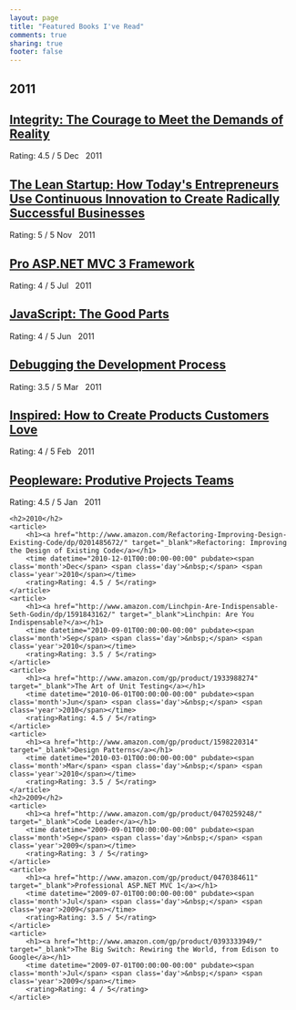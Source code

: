 ```yaml
---
layout: page
title: "Featured Books I've Read"
comments: true
sharing: true
footer: false
---
```


<div id="blog-archives">
	<h2>2011</h2>
	<article>
  		<h1><a href="http://www.amazon.com/Integrity-Courage-Meet-Demands-Reality/dp/006084969X/" target="_blank">Integrity: The Courage to Meet the Demands of Reality</a></h1>
		<rating>Rating: 4.5 / 5</rating>
		<time datetime="2011-12-01T00:00:00-00:00" pubdate><span class='month'>Dec</span> <span class='day'>&nbsp;</span> <span class='year'>2011</span></time>
	</article>
	<article>
  		<h1><a href="http://www.amazon.com/Lean-Startup-Entrepreneurs-Continuous-Innovation/dp/0307887898/" target="_blank">The Lean Startup: How Today's Entrepreneurs Use Continuous Innovation to Create Radically Successful Businesses</a></h1>
		<rating>Rating: 5 / 5</rating>
		<time datetime="2011-11-01T00:00:00-00:00" pubdate><span class='month'>Nov</span> <span class='day'>&nbsp;</span> <span class='year'>2011</span></time>
	</article>
	<article>
  		<h1><a href="http://www.amazon.com/gp/product/1430234040/" target="_blank">Pro ASP.NET MVC 3 Framework</a></h1>
		<rating>Rating: 4 / 5</rating>
		<time datetime="2011-07-01T00:00:00-00:00" pubdate><span class='month'>Jul</span> <span class='day'>&nbsp;</span> <span class='year'>2011</span></time>
	</article>
	<article>
  		<h1><a href="https://www.amazon.com/gp/product/B0026OR2ZY/" target="_blank">JavaScript: The Good Parts</a></h1>
		<rating>Rating: 4 / 5</rating>
		<time datetime="2011-06-01T00:00:00-00:00" pubdate><span class='month'>Jun</span> <span class='day'>&nbsp;</span> <span class='year'>2011</span></time>
	</article>
	<article>
  		<h1><a href="http://www.amazon.com/Debugging-Development-Process-Practical-Strategies/dp/B00005R08G/" target="_blank">Debugging the Development Process</a></h1>
		<rating>Rating: 3.5 / 5</rating>
		<time datetime="2011-03-01T00:00:00-00:00" pubdate><span class='month'>Mar</span> <span class='day'>&nbsp;</span> <span class='year'>2011</span></time>
	</article>
	<article>
  		<h1><a href="http://www.amazon.com/gp/product/B001AQ95UY/" target="_blank">Inspired: How to Create Products Customers Love</a></h1>
		<rating>Rating: 4 / 5</rating>
		<time datetime="2011-02-01T00:00:00-00:00" pubdate><span class='month'>Feb</span> <span class='day'>&nbsp;</span> <span class='year'>2011</span></time>
	</article>
	<article>
  		<h1><a href="http://www.amazon.com/Peopleware-Productive-Projects-Teams-Second/dp/0932633439" target="_blank">Peopleware: Produtive Projects Teams</a></h1>
		<rating>Rating: 4.5 / 5</rating>
		<time datetime="2011-01-01T00:00:00-00:00" pubdate><span class='month'>Jan</span> <span class='day'>&nbsp;</span> <span class='year'>2011</span></time>
	</article>

	<h2>2010</h2>
  	<article>
		<h1><a href="http://www.amazon.com/Refactoring-Improving-Design-Existing-Code/dp/0201485672/" target="_blank">Refactoring: Improving the Design of Existing Code</a></h1>
		<time datetime="2010-12-01T00:00:00-00:00" pubdate><span class='month'>Dec</span> <span class='day'>&nbsp;</span> <span class='year'>2010</span></time>
		<rating>Rating: 4.5 / 5</rating>
	</article>
	<article>
		<h1><a href="http://www.amazon.com/Linchpin-Are-Indispensable-Seth-Godin/dp/1591843162/" target="_blank">Linchpin: Are You Indispensable?</a></h1>
		<time datetime="2010-09-01T00:00:00-00:00" pubdate><span class='month'>Sep</span> <span class='day'>&nbsp;</span> <span class='year'>2010</span></time>
		<rating>Rating: 3.5 / 5</rating>
	</article>
	<article>
		<h1><a href="http://www.amazon.com/gp/product/1933988274" target="_blank">The Art of Unit Testing</a></h1>
		<time datetime="2010-06-01T00:00:00-00:00" pubdate><span class='month'>Jun</span> <span class='day'>&nbsp;</span> <span class='year'>2010</span></time>
		<rating>Rating: 4.5 / 5</rating>
	</article>
	<article>
		<h1><a href="http://www.amazon.com/gp/product/1598220314" target="_blank">Design Patterns</a></h1>
		<time datetime="2010-03-01T00:00:00-00:00" pubdate><span class='month'>Mar</span> <span class='day'>&nbsp;</span> <span class='year'>2010</span></time>
		<rating>Rating: 3.5 / 5</rating>
	</article>
	<h2>2009</h2>
	<article>
		<h1><a href="http://www.amazon.com/gp/product/0470259248/" target="_blank">Code Leader</a></h1>
		<time datetime="2009-09-01T00:00:00-00:00" pubdate><span class='month'>Sep</span> <span class='day'>&nbsp;</span> <span class='year'>2009</span></time>
		<rating>Rating: 3 / 5</rating>
	</article>
	<article>
		<h1><a href="http://www.amazon.com/gp/product/0470384611" target="_blank">Professional ASP.NET MVC 1</a></h1>
		<time datetime="2009-07-01T00:00:00-00:00" pubdate><span class='month'>Jul</span> <span class='day'>&nbsp;</span> <span class='year'>2009</span></time>
		<rating>Rating: 3.5 / 5</rating>
	</article>
	<article>
		<h1><a href="http://www.amazon.com/gp/product/0393333949/" target="_blank">The Big Switch: Rewiring the World, from Edison to Google</a></h1>
		<time datetime="2009-07-01T00:00:00-00:00" pubdate><span class='month'>Jul</span> <span class='day'>&nbsp;</span> <span class='year'>2009</span></time>
		<rating>Rating: 4 / 5</rating>
	</article>
</div>
